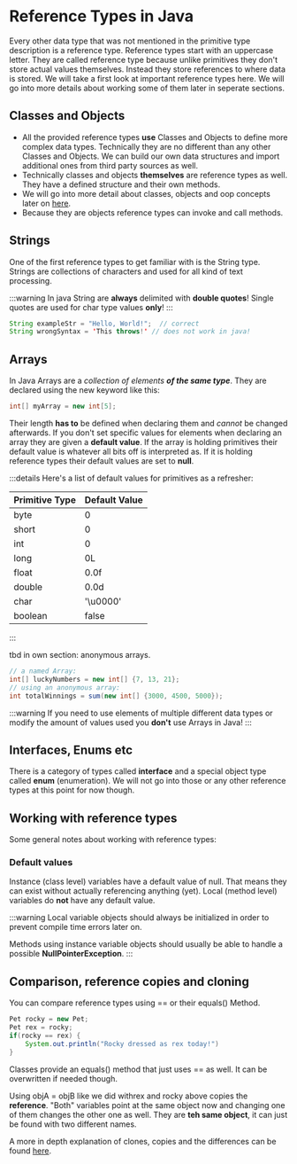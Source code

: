 # Reference Types in Java

Every other data type that was not mentioned in the primitive type description is a reference type. Reference types start with an uppercase letter. They are called reference type because unlike primitives they don't store actual values themselves. Instead they store references to where data is stored. We will take a first look at important reference types here. We will go into more details about working some of them later in seperate sections.

## Classes and Objects

- All the provided reference types **use** Classes and Objects to define more complex data types. Technically they are no different than any other Classes and Objects. We can build our own data structures and import additional ones from third party sources as well.
- Technically classes and objects **themselves** are reference types as well. They have a defined structure and their own methods.
- We will go into more detail about classes, objects and oop concepts later on [here](/classes).
- Because they are objects reference types can invoke and call methods.

## Strings

One of the first reference types to get familiar with is the String type. Strings are collections of characters and used for all kind of text processing.

:::warning
In java String are **always** delimited with **double quotes**! Single quotes are used for char type values **only**!
:::

```java
String exampleStr = "Hello, World!";  // correct
String wrongSyntax = 'This throws!' // does not work in java!

```

## Arrays

In Java Arrays are a *collection of elements **of the same type***. They are declared using the new keyword like this:

```java
int[] myArray = new int[5];
```

Their length **has to** be defined when declaring them and *cannot* be changed afterwards. If you don't set specific values for elements when declaring an array they are given a **default value**. If the array is holding primitives their default value is whatever all bits off is interpreted as. If it is holding reference types their default values are set to **null**.

:::details
Here's a list of default values for primitives as a refresher:

| Primitive Type | Default Value |
| -------------- | ------------- |
| byte           | 0             |
| short          | 0             |
| int            | 0             |
| long           | 0L            |
| float          | 0.0f          |
| double         | 0.0d          |
| char           | '\u0000'      |
| boolean        | false         |
:::

tbd in own section: anonymous arrays.

```java
// a named Array:
int[] luckyNumbers = new int[] {7, 13, 21};
// using an anonymous array:
int totalWinnings = sum(new int[] {3000, 4500, 5000});

```

:::warning
If you need to use elements of multiple different data types or modify the amount of values used you **don't** use Arrays in Java!
:::

## Interfaces, Enums etc

There is a category of types called **interface** and a special object type called **enum** (enumeration). We will not go into those or any other reference types at this point for now though.

## Working with reference types

Some general notes about working with reference types:

### Default values

Instance (class level) variables have a default value of null. That means they can exist without actually referencing anything (yet).
Local (method level) variables do **not** have any default value.

:::warning
Local variable objects should always be initialized in order to prevent compile time errors later on.

Methods using instance variable objects should usually be able to handle a possible **NullPointerException**.
:::

## Comparison, reference copies and cloning

You can compare reference types using == or their equals() Method.

```java
Pet rocky = new Pet;
Pet rex = rocky;
if(rocky == rex) {
    System.out.println("Rocky dressed as rex today!")
}
```

Classes provide an equals() method that just uses == as well. It can be overwritten if needed though.

Using objA = objB like we did withrex and rocky above copies the **reference**. "Both" variables point at the same object now and changing one of them changes the other one as well. They are **teh same object**, it can just be found with two different names.

A more in depth explanation of clones, copies and the differences can be found [here](https://www.oreilly.com/library/view/java-8-pocket/9781491901083/ch04.html).
